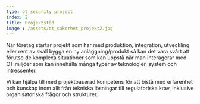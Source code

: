 ```yaml
---
type: ot_security_project
index: 2
title: Projektstöd
image : /assets/ot_sakerhet_projekt2.jpg
---
```


När företag startar projekt som har med produktion, integration, utveckling eller rent av skall bygga en ny anläggning/produkt så kan det vara svårt att förutse de komplexa situationer som kan uppstå när man interagerar med OT miljöer som kan innehålla många typer av teknologier, system och intressenter.

Vi kan hjälpa till med projektbaserad kompetens för att bistå med erfarenhet och kunskap inom allt från tekniska lösningar till regulatoriska krav, inklusive organisatoriska frågor och strukturer.